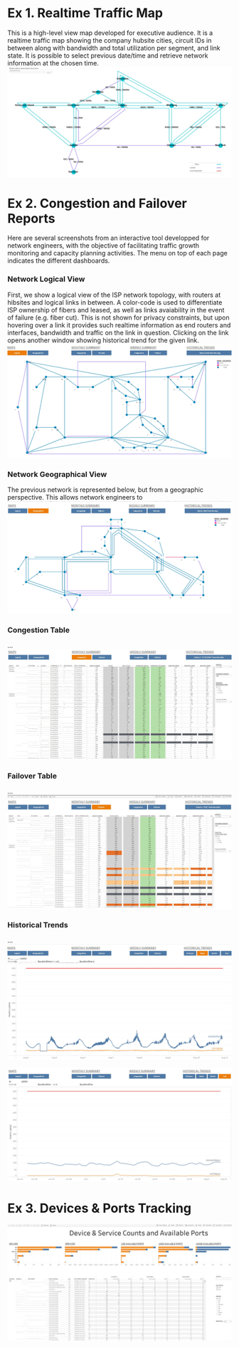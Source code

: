 # Ex 1. Realtime Traffic Map
This is a high-level view map developed for executive audience. It is a realtime traffic map showing the company hubsite cities, circuit IDs in between along with bandwidth and total utilization per segment, and link state. It is possible to select previous date/time and retrieve network information at the chosen time.
![highlevel](/assets/high-level-ipcore.png)

# Ex 2. Congestion and Failover Reports
Here are several screenshots from an interactive tool developped for network engineers, with the objective of facilitating traffic growth monitoring and capacity planning activities. The menu on top of each page indicates the different dashboards.

### Network Logical View
First, we show a logical view of the ISP network topology, with routers at hibsites and logical links in between. A color-code is used to differentiate ISP ownership of fibers and leased, as well as links avaiability in the event of failure (e.g. fiber cut). This is not shown for privacy constraints, but upon hovering over a link it provides such realtime information as end routers and interfaces, bandwidth and traffic on the link in question. Clicking on the link opens another window showing historical trend for the given link.
![logical](/assets/logical-map.png)

### Network Geographical View
The previous network is represented below, but from a geographic perspective. This allows network engineers to 
![geographical](/assets/geo-map.png)

### Congestion Table
...
![congestion](/assets/congestion.png)

### Failover Table
...
![failover](/assets/failover.png)

### Historical Trends
...
![trendW](/assets/trend-id-weekly.png)

![trendY](/assets/trend-id-year.png)

# Ex 3. Devices & Ports Tracking
![operations](/assets/device-ports.png)
